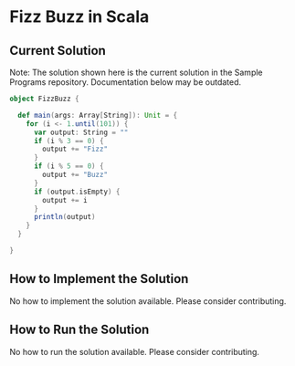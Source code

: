 # Fizz Buzz in Scala

## Current Solution

Note: The solution shown here is the current solution in the Sample Programs repository. Documentation below may be outdated.

```Scala
object FizzBuzz {

  def main(args: Array[String]): Unit = {
    for (i <- 1.until(101)) {
      var output: String = ""
      if (i % 3 == 0) {
        output += "Fizz"
      }
      if (i % 5 == 0) {
        output += "Buzz"
      }
      if (output.isEmpty) {
        output += i
      }
      println(output)
    }
  }

}
```

## How to Implement the Solution

No how to implement the solution available. Please consider contributing.

## How to Run the Solution

No how to run the solution available. Please consider contributing.